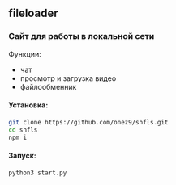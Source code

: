 ## fileloader
### Сайт для работы в локальной сети

Функции:
- чат
- просмотр и загрузка видео
- файлообменник

#### Установка:
```bash
git clone https://github.com/onez9/shfls.git
cd shfls
npm i
```

#### Запуск:
```python
python3 start.py
```
